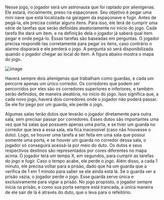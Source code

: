 Nesse jogo, o jogador será um astronauta que foi raptado por alienígenas. Ele estará, inicialmente, preso na espaçonave. Seu objetivo é pegar uma mini nave que está localizada na garagem da espaçonave e fugir. Antes de pegá-la, ele precisa coletar alguns itens. Para isso, ele terá de cumprir uma série de tarefas que serão definidas aleatoriamente no início do jogo. Cada tarefa lhe dará um item, e na definição dela o jogador já saberá qual item pegar e onde pegá-lo. Essas tarefas são baseadas em perguntas. O jogador precisa respondê-las corretamente para pegar os itens, caso contrário o alarme disparará e ele perderá o jogo. A pergunta só será disponibilizada quando o jogador chegar ao local do item.
A figura abaixo mostra o mapa do jogo.

![image](https://github.com/user-attachments/assets/6939c370-fc61-4379-83b3-b0dbf4704d6c)

Haverá sempre dois alienígenas que trabalham como guardas, e cada um percorre apenas um único corredor. Os corredores que podem ser percorridos por eles são os corredores superiores e inferiores, e também serão definidos, de maneira aleatória, no início do jogo. Isso significa que, a cada novo jogo, haverá dois corredores onde o jogador não poderá passar. Se ele for pego por um guarda, ele perde o jogo.

Algumas salas terão dutos que levarão o jogador diretamente para outra sala, sem precisar passar por corredores. Esses dutos são importantes uma vez que há salas que possuem apenas uma porta, e se tiver um guarda no corredor que leva a essa sala, ela fica inacessível (caso não houvesse o duto). Logo, se houver uma tarefa a ser feita em uma sala que possui somente uma porta, e se houver um guarda no corredor dessa sala, o jogador só conseguirá acessá-la por meio do duto. Os dutos e seus respectivos destinos são representados por cores diferentes no mapa acima.
O jogador terá um tempo X, em segundos, para cumprir as tarefas do jogo e fugir. Caso o tempo acabe, ele perde o jogo. Além disso, a cada 1 minuto, ele precisa voltar para a prisão, dado que há um guarda que a verifica de 1 em 1 minuto para saber se ele ainda está lá. Se o guarda ver a prisão vazia, o jogador perde o jogo. Esse guarda serve única e exclusivamente para vigiar a prisão.
No jogo proposto, o jogador sempre inicia na prisão, e como sua porta sempre está trancada, a única maneira de ele sair de lá é através do duto, que o leva para o refeitório.
